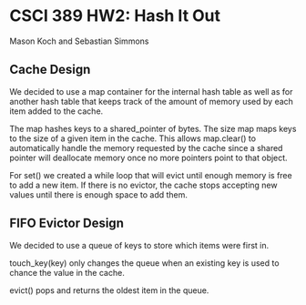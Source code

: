 # CSCI 389 HW2: Hash It Out
Mason Koch and Sebastian Simmons


## Cache Design
We decided to use a map container for the internal hash table as well as for another hash table that keeps track of the amount of memory used by each item added to the cache. 

The map hashes keys to a shared_pointer of bytes. The size map maps keys to the size of a given item in the cache. This allows map.clear() to automatically handle the memory requested by the cache since a shared pointer will deallocate memory once no more pointers point to that object.

For set() we created a while loop that will evict until enough memory is free to add a new item. If there is no evictor, the cache stops accepting new values until there is enough space to add them.

## FIFO Evictor Design
We decided to use a queue of keys to store which items were first in. 

touch_key(key) only changes the queue when an existing key is used to chance the value in the cache.

evict() pops and returns the oldest item in the queue.

